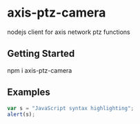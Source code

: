 # axis-ptz-camera
nodejs client for axis network ptz functions

## Getting Started
npm i axis-ptz-camera

## Examples


```javascript
var s = "JavaScript syntax highlighting";
alert(s);
```